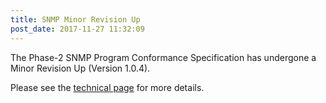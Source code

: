 ```yaml
---
title: SNMP Minor Revision Up
post_date: 2017-11-27 11:32:09
---
```

The Phase-2 SNMP Program Conformance Specification has undergone a Minor Revision Up (Version 1.0.4).

Please see the [technical page](../resources/snmp.html) for more details.
